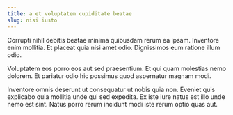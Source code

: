```yaml
---
title: a et voluptatem cupiditate beatae
slug: nisi iusto
---
```


Corrupti nihil debitis beatae minima quibusdam rerum ea ipsam. Inventore enim mollitia. Et placeat quia nisi amet odio. Dignissimos eum ratione illum odio.

Voluptatem eos porro eos aut sed praesentium. Et qui quam molestias nemo dolorem. Et pariatur odio hic possimus quod aspernatur magnam modi.

Inventore omnis deserunt ut consequatur ut nobis quia non. Eveniet quis explicabo quia mollitia unde qui sed expedita. Ex iste iure natus est illo unde nemo est sint. Natus porro rerum incidunt modi iste rerum optio quas aut.
